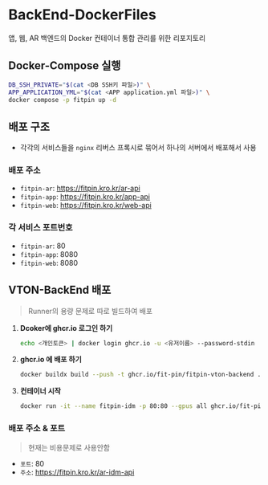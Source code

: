 # BackEnd-DockerFiles

앱, 웹, AR 백엔드의 Docker 컨테이너 통합 관리를 위한 리포지토리

## Docker-Compose 실행

```bash
DB_SSH_PRIVATE="$(cat <DB SSH키 파일>)" \
APP_APPLICATION_YML="$(cat <APP application.yml 파일>)" \
docker compose -p fitpin up -d
```

## 배포 구조

-   각각의 서비스들을 `nginx` 리버스 프록시로 묶어서 하나의 서버에서 배포해서 사용

### 배포 주소

-   `fitpin-ar`: https://fitpin.kro.kr/ar-api
-   `fitpin-app`: https://fitpin.kro.kr/app-api
-   `fitpin-web`: https://fitpin.kro.kr/web-api

### 각 서비스 포트번호

-   `fitpin-ar`: 80
-   `fitpin-app`: 8080
-   `fitpin-web`: 8080

## VTON-BackEnd 배포

> Runner의 용량 문제로 따로 빌드하여 배포

1. **Dcoker에 ghcr.io 로그인 하기**

    ```bash
    echo <개인토큰> | docker login ghcr.io -u <유저이름> --password-stdin
    ```

2. **ghcr.io 에 배포 하기**

    ```bash
    docker buildx build --push -t ghcr.io/fit-pin/fitpin-vton-backend ./VTON-BackEnd/
    ```

3. **컨테이너 시작**

    ```bash
    docker run -it --name fitpin-idm -p 80:80 --gpus all ghcr.io/fit-pin/fitpin-vton-backend
    ```

### 배포 주소 & 포트

> 현재는 비용문제로 사용안함

-   `포트`: 80
-   `주소`: https://fitpin.kro.kr/ar-idm-api
